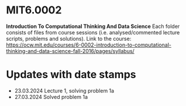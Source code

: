 # MIT6.0002
**Introduction To Computational Thinking And Data Science**
Each folder consists of files from course sessions (i.e. analysed/commented lecture scripts, problems and solutions).
Link to the course: https://ocw.mit.edu/courses/6-0002-introduction-to-computational-thinking-and-data-science-fall-2016/pages/syllabus/

# Updates with date stamps
- 23.03.2024 Lecture 1, solving problem 1a
- 27.03.2024 Solved problem 1a

